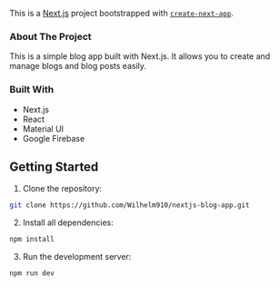 This is a [Next.js](https://nextjs.org/) project bootstrapped with [`create-next-app`](https://github.com/vercel/next.js/tree/canary/packages/create-next-app).

### About The Project
This is a simple blog app built with Next.js. It allows you to create and manage blogs and blog posts easily.

### Built With
* Next.js
* React
* Material UI
* Google Firebase

## Getting Started
1. Clone the repository:
```sh
git clone https://github.com/Wilhelm910/nextjs-blog-app.git
```
2. Install all dependencies:
 ```sh
npm install
```
3. Run the development server:
 ```sh
npm run dev
 ```

